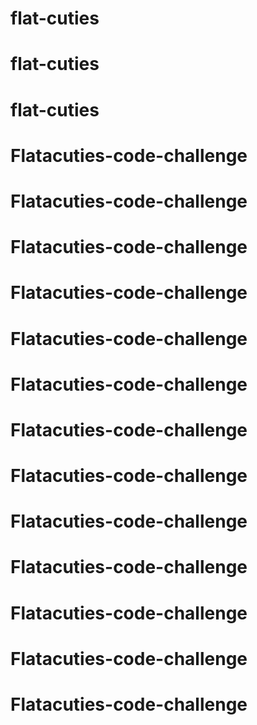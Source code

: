 # flat-cuties
# flat-cuties
# flat-cuties
# Flatacuties-code-challenge
# Flatacuties-code-challenge
# Flatacuties-code-challenge
# Flatacuties-code-challenge
# Flatacuties-code-challenge
# Flatacuties-code-challenge
# Flatacuties-code-challenge
# Flatacuties-code-challenge
# Flatacuties-code-challenge
# Flatacuties-code-challenge
# Flatacuties-code-challenge
# Flatacuties-code-challenge
# Flatacuties-code-challenge
